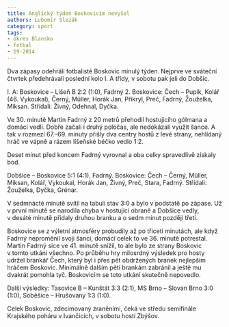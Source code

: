 ```yaml
---
title: Anglický týden Boskovicím nevyšel
authors: Lubomír Slezák
category: sport
tags:
- okres Blansko
- fotbal
- 19-2014
---
```


Dva zápasy odehráli fotbalisté Boskovic minulý týden. Nejprve ve sváteční čtvrtek předehrávali poslední kolo I. A třídy, v sobotu pak jeli do Dobšic.

I. A: Boskovice – Líšeň B 2:2 (1:0), Fadrný 2. Boskovice: Čech – Pupík, Kolář (46. Vykoukal), Černý, Müller, Horák Jan, Přikryl, Preč, Fadrný, Žouželka, Miksan. Střídali: Živný, Odehnal, Dyčka.

Ve 30. minutě Martin Fadrný z 20 metrů přehodil hostujícího gólmana a domácí vedli. Dobře začali i druhý poločas, ale nedokázali využít šance. A tak v rozmezí 67.–69. minuty přišly dva centry hostů z levé strany, nehlídaný hráč ve vápně a rázem líšeňské béčko vedlo 1:2.

Deset minut před koncem Fadrný vyrovnal a oba celky spravedlivě získaly bod.

Dobšice – Boskovice 5:1 (4:1), Fadrný. Boskovice: Čech – Černý, Müller, Miksan, Kolář, Vykoukal, Horák Jan, Živný, Preč, Stara, Fadrný. Střídali: Žouželka, Dyčka, Grénar.

V sedmnácté minutě svítil na tabuli stav 3:0 a bylo v podstatě po zápase. Už v první minutě se narodila chyba v hostující obraně a Dobšice vedly, v desáté minutě přidaly druhou branku a o sedm minut později třetí.

Boskovice se z výletní atmosféry probudily až po třiceti minutách, ale když Fadrný neproměnil svoji šanci, domácí celek to ve 36. minutě potrestal. Martin Fadrný sice ve 41. minutě snížil, to ale bylo ze strany Boskovic v tomto utkání všechno.
Po průběhu hry milosrdný výsledek pro hosty udržel brankář Čech, který byl i přes pět obdržených branek nejlepším hráčem Boskovic. Minimálně dalším pěti brankám zabránil a ještě mu dvakrát pomohla tyč. Boskovicím se toto utkání skutečně nepovedlo.

Další výsledky: Tasovice B – Kunštát 3:3 (2:1), MS Brno – Slovan Brno 3:0 (1:0), Soběšice – Hrušovany 1:3 (1:0).

Celek Boskovic, zdecimovaný zraněními, čeká ve středu semifinále Krajského poháru v Ivančicích, v sobotu hostí Zbýšov.